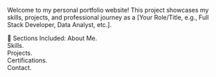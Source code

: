 Welcome to my personal portfolio website! This project showcases my skills, projects, and professional journey as a [Your Role/Title, e.g., Full Stack Developer, Data Analyst, etc.].

🌟 Sections Included: 
About Me.<br>
Skills.<br>
Projects.<br>
Certifications.<br>
Contact.

